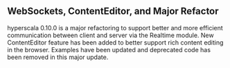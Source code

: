 ## WebSockets, ContentEditor, and Major Refactor

hyperscala 0.10.0 is a major refactoring to support better and more efficient communication between client and server via
the Realtime module. New ContentEditor feature has been added to better support rich content editing in the browser. Examples
have been updated and deprecated code has been removed in this major update.